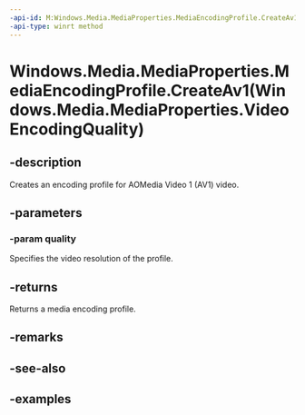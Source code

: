 ```yaml
---
-api-id: M:Windows.Media.MediaProperties.MediaEncodingProfile.CreateAv1(Windows.Media.MediaProperties.VideoEncodingQuality)
-api-type: winrt method
---
```


# Windows.Media.MediaProperties.MediaEncodingProfile.CreateAv1(Windows.Media.MediaProperties.VideoEncodingQuality)

<!--
public static Windows.Media.MediaProperties.MediaEncodingProfile CreateAv1 (Windows.Media.MediaProperties.VideoEncodingQuality quality);
-->


## -description

Creates an encoding profile for AOMedia Video 1 (AV1) video.

## -parameters

### -param quality

Specifies the video resolution of the profile.

## -returns

Returns a media encoding profile.

## -remarks

## -see-also

## -examples


